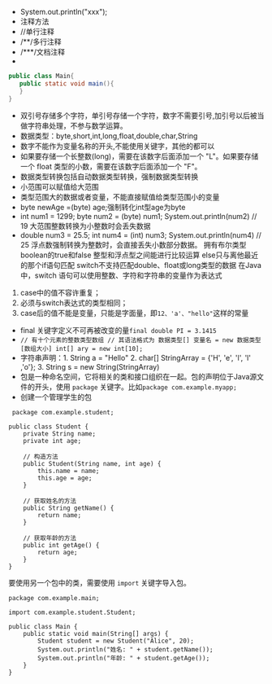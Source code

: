  - System.out.println("xxx");
 - 注释方法
 - //单行注释
 - /**/多行注释
 - /***/文档注释
 -
 ```java
public class Main{
	public static void main(){
	}
}
```
- 双引号存储多个字符，单引号存储一个字符，数字不需要引号,加引号以后被当做字符串处理，不参与数学运算。
- 数据类型：byte,short,int,long,float,double,char,String
- 数字不能作为变量名称的开头,不能使用关键字，其他的都可以
- 如果要存储一个长整数(long)，需要在该数字后面添加一个 "L"。如果要存储一个 float 类型的小数，需要在该数字后面添加一个 "F"。
- 数据类型转换包括自动数据类型转换，强制数据类型转换
- 小范围可以赋值给大范围
- 类型范围大的数据或者变量，不能直接赋值给类型范围小的变量
- byte newAge =(byte) age;强制转化int型age为byte
- int num1 = 1299;
byte num2 = (byte) num1;
System.out.println(num2) // 19 大范围整数转换为小整数时会丢失数据
- double num3 = 25.5;
int num4 = (int) num3;
System.out.println(num4) // 25 浮点数强制转换为整数时，会直接丢失小数部分数据。
拥有布尔类型boolean的true和false
整型和浮点型之间能进行比较运算
else只与离他最近的那个if语句匹配
switch不支持匹配double、float或long类型的数据
在Java中，switch 语句可以使用整数、字符和字符串的变量作为表达式
1.  case中的值不容许重复；
2.  必须与switch表达式的类型相同；
3.  case后的值不能是变量，只能是字面量，即`12、'a'、"hello"`这样的常量
- final 关键字定义不可再被改变的量`final double PI = 3.1415`
- `// 有十个元素的整数类型数组
// 其语法格式为 数据类型[] 变量名 = new 数据类型[数组大小]
int[] ary = new int[10];`
- 字符串声明：1. String a = "Hello" 2. char[] StringArray = {'H', 'e', 'l', 'l' ,'o'}; 3. String s = new String(StringArray)
- 包是一种命名空间，它将相关的类和接口组织在一起。包的声明位于Java源文件的开头，使用 `package` 关键字。比如`package com.example.myapp;`
- 创建一个管理学生的包
```
 package com.example.student;

public class Student {
    private String name;
    private int age;

    // 构造方法
    public Student(String name, int age) {
        this.name = name;
        this.age = age;
    }

    // 获取姓名的方法
    public String getName() {
        return name;
    }

    // 获取年龄的方法
    public int getAge() {
        return age;
    }
}
```
要使用另一个包中的类，需要使用 `import` 关键字导入包。
```
package com.example.main;

import com.example.student.Student;

public class Main {
    public static void main(String[] args) {
        Student student = new Student("Alice", 20);
        System.out.println("姓名: " + student.getName());
        System.out.println("年龄: " + student.getAge());
    }
}
```
<!--stackedit_data:
eyJoaXN0b3J5IjpbMTI1NzY4MzU0NSwxOTc3Mjc5MzY3LDI4Nz
g0MzM2MCwxMTk4MjkwMTcwLC03MzM5ODE3NDQsMTg0Mzc2ODIz
NiwxMzU3NTE2MTE0LC0xODk5MDc3Mzg4LC0xNjQyNTgyOTczLC
0xMDQ5MDk3MDYyLC0xMzY5NzQ3MTAxLDg3MDc5ODk5LDcyNjkz
NzI2XX0=
-->